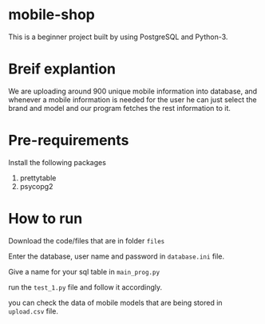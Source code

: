 # mobile-shop
This is a beginner project built by using PostgreSQL and Python-3. 

# Breif explantion

We are uploading around 900 unique mobile information into database, and whenever a mobile information is needed for the user he can just select the brand and model and our program fetches the rest information to it.

# Pre-requirements
Install the following packages
1. prettytable
2. psycopg2

# How to run
Download the code/files that are in folder ```files```

Enter the database, user name and password in ```database.ini``` file.

Give a name for your sql table in ```main_prog.py``` 

run the ```test_1.py``` file and follow it accordingly.


you can check the data of mobile models that are being stored in ```upload.csv``` file.
